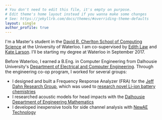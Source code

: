 ```yaml
---
# You don't need to edit this file, it's empty on purpose.
# Edit theme's home layout instead if you wanna make some changes
# See: https://jekyllrb.com/docs/themes/#overriding-theme-defaults
layout: single
author_profile: true
---
```


I'm a Master's student in the [David R. Cherlton School of Computing Science](https://cs.uwaterloo.ca/) at the University of Waterloo. I am co-supervised by [Edith Law](http://edithlaw.ca/) and [Kate Larson](https://cs.uwaterloo.ca/~klarson/). I'll be starting my degree at Waterloo in September 2017.

Before Waterloo, I earned a B.Eng. in Computer Engineering from Dalhousie University's [Department of Electrical and Computer Engineering](https://www.dal.ca/faculty/engineering/electrical.html). Through the engineering co-op program, I worked for several groups:
* I designed and built a Frequency Response Analyzer (FRA) for the [Jeff Dahn Research Group](https://www.dal.ca/diff/dahn.html), which was used to [research novel Li-ion battery chemistries](http://jes.ecsdl.org/content/162/6/A1046.short)
* I researched acoustic models for head impacts with the [Dalhousie Department of Engineering Mathematics](https://www.dal.ca/faculty/engineering/math-internetworking.html)
* I developed inexpensive tools for side channel analysis with [NewAE Technology](http://newae.com/)
